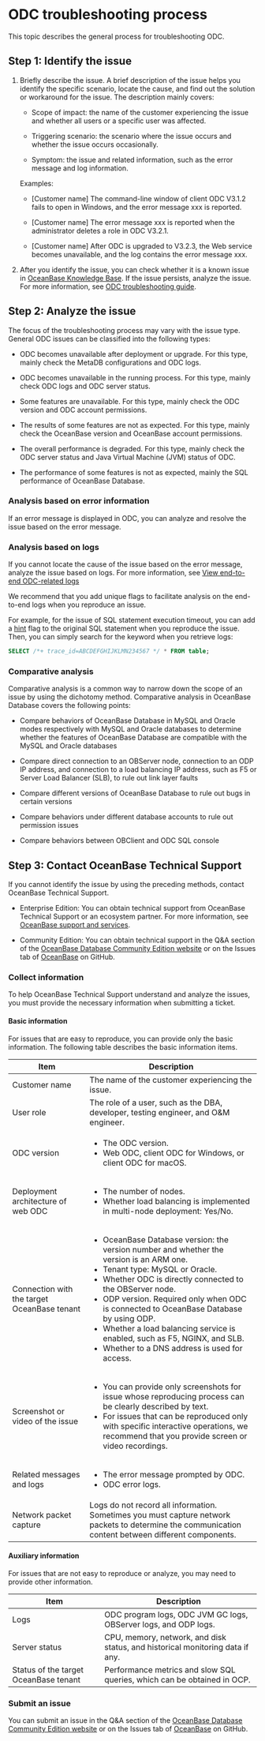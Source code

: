 # ODC troubleshooting process

This topic describes the general process for troubleshooting ODC.

## Step 1: Identify the issue

1. Briefly describe the issue. A brief description of the issue helps you identify the specific scenario, locate the cause, and find out the solution or workaround for the issue. The description mainly covers:

   * Scope of impact: the name of the customer experiencing the issue and whether all users or a specific user was affected.

   * Triggering scenario: the scenario where the issue occurs and whether the issue occurs occasionally.

   * Symptom: the issue and related information, such as the error message and log information.

   Examples:
   * [Customer name] The command-line window of client ODC V3.1.2 fails to open in Windows, and the error message xxx is reported.

   * [Customer name] The error message xxx is reported when the administrator deletes a role in ODC V3.2.1.

   * [Customer name] After ODC is upgraded to V3.2.3, the Web service becomes unavailable, and the log contains the error message xxx.

2. After you identify the issue, you can check whether it is a known issue in [OceanBase Knowledge Base](https://www.oceanbase.com/knowledge-base). If the issue persists, analyze the issue. For more information, see [ODC troubleshooting guide](../3.common-troubleshooting/1.deployment-upgrade/1.web-odc-cannot-be-accessed-after-startup.md).

## Step 2: Analyze the issue

The focus of the troubleshooting process may vary with the issue type. General ODC issues can be classified into the following types:

* ODC becomes unavailable after deployment or upgrade. For this type, mainly check the MetaDB configurations and ODC logs.

* ODC becomes unavailable in the running process. For this type, mainly check ODC logs and ODC server status.

* Some features are unavailable. For this type, mainly check the ODC version and ODC account permissions.

* The results of some features are not as expected. For this type, mainly check the OceanBase version and OceanBase account permissions.

* The overall performance is degraded. For this type, mainly check the ODC server status and Java Virtual Machine (JVM) status of ODC.

* The performance of some features is not as expected, mainly the SQL performance of OceanBase Database.


### Analysis based on error information

If an error message is displayed in ODC, you can analyze and resolve the issue based on the error message.

### Analysis based on logs

If you cannot locate the cause of the issue based on the error message, analyze the issue based on logs. For more information, see [View end-to-end ODC-related logs](../2.collect-message/4.view-odc-related-full-link-logs.md)

We recommend that you add unique flags to facilitate analysis on the end-to-end logs when you reproduce an issue.

For example, for the issue of SQL statement execution timeout, you can add a [hint](https://www.oceanbase.com/docs/enterprise-oceanbase-database-cn-10000000000368642) flag to the original SQL statement when you reproduce the issue. Then, you can simply search for the keyword when you retrieve logs:

```sql
SELECT /*+ trace_id=ABCDEFGHIJKLMN234567 */ * FROM table;
```

### Comparative analysis

Comparative analysis is a common way to narrow down the scope of an issue by using the dichotomy method. Comparative analysis in OceanBase Database covers the following points:

* Compare behaviors of OceanBase Database in MySQL and Oracle modes respectively with MySQL and Oracle databases to determine whether the features of OceanBase Database are compatible with the MySQL and Oracle databases

* Compare direct connection to an OBServer node, connection to an ODP IP address, and connection to a load balancing IP address, such as F5 or Server Load Balancer (SLB), to rule out link layer faults

* Compare different versions of OceanBase Database to rule out bugs in certain versions

* Compare behaviors under different database accounts to rule out permission issues

* Compare behaviors between OBClient and ODC SQL console

## Step 3: Contact OceanBase Technical Support

If you cannot identify the issue by using the preceding methods, contact OceanBase Technical Support.

* Enterprise Edition: You can obtain technical support from OceanBase Technical Support or an ecosystem partner. For more information, see [OceanBase support and services](https://www.oceanbase.com/service/service).

* Community Edition: You can obtain technical support in the Q&A section of the [OceanBase Database Community Edition website](https://ask.oceanbase.com/) or on the Issues tab of [OceanBase](https://github.com/oceanbase/oceanbase/issues) on GitHub.

### Collect information

To help OceanBase Technical Support understand and analyze the issues, you must provide the necessary information when submitting a ticket.

#### Basic information

For issues that are easy to reproduce, you can provide only the basic information. The following table describes the basic information items.

| **Item** | **Description**                                                                                                                                                                                                                                                                                                                                                                                                                                        |
|---------------------|--------------------------------------------------------------------------------------------------------------------------------------------------------------------------------------------------------------------------------------------------------------------------------------------------------------------------------------------------------------------------------------------------------------------------------------------------------|
| Customer name | The name of the customer experiencing the issue.                                                                                                                                                                                                                                                                                                                                                                                                     |
| User role | The role of a user, such as the DBA, developer, testing engineer, and O&M engineer.                                                                                                                                                                                                                                                                                                                                                                    |
| ODC version | <ul><li> The ODC version.   </li><li> Web ODC, client ODC for Windows, or client ODC for macOS. </li></ul>                                                                                                                                                                                                                                                                                                                                             |
| Deployment architecture of web ODC | <ul><li> The number of nodes.   </li><li> Whether load balancing is implemented in multi-node deployment: Yes/No. </li></ul>                                                                                                                                                                                                                                                                                                                                               |
| Connection with the target OceanBase tenant | <ul><li> OceanBase Database version: the version number and whether the version is an ARM one.  </li><li> Tenant type: MySQL or Oracle.  </li><li> Whether ODC is directly connected to the OBServer node.  </li><li> ODP version. Required only when ODC is connected to OceanBase Database by using ODP.  </li><li> Whether a load balancing service is enabled, such as F5, NGINX, and SLB.   </li><li> Whether to a DNS address is used for access.  </li></ul> |
| Screenshot or video of the issue | <ul><li> You can provide only screenshots for issue whose reproducing process can be clearly described by text.  </li><li> For issues that can be reproduced only with specific interactive operations, we recommend that you provide screen or video recordings.  </li></ul>                                                                                                                                                                          |
| Related messages and logs | <ul><li> The error message prompted by ODC.   </li><li> ODC error logs.  </li></ul>                                                                                                                                                                                                                                                                                                                                                                    |
| Network packet capture | Logs do not record all information. Sometimes you must capture network packets to determine the communication content between different components.                                                                                                                                                                                                                                                                                                    |

#### Auxiliary information

For issues that are not easy to reproduce or analyze, you may need to provide other information.


| **Item** | **Description** |
|-------------------|----------------------------------------------------|
| Logs | ODC program logs, ODC JVM GC logs, OBServer logs, and ODP logs.  |
| Server status | CPU, memory, network, and disk status, and historical monitoring data if any.  |
| Status of the target OceanBase tenant | Performance metrics and slow SQL queries, which can be obtained in OCP.  |


### **Submit an issue**

You can submit an issue in the Q&A section of the [OceanBase Database Community Edition website](https://ask.oceanbase.com/) or on the Issues tab of [OceanBase](https://github.com/oceanbase/oceanbase/issues) on GitHub.
